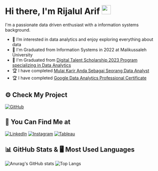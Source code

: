 <!-- ### Hi there 👋 -->
#  Hi there, I'm Rijalul Arif <img src="https://github.com/TheDudeThatCode/TheDudeThatCode/blob/master/Assets/Hi.gif" width="30px">

I'm a passionate data driven enthusiast with a information systems background.

- 👀 I’m interested in data analytics and enjoy exploring everything about data
- 🏅 I'm Graduated from Information Systems in 2022 at Malikussaleh University
- 🏅 I'm Graduated from <a href="https://drive.google.com/file/d/16WV8SZqtsJv8P4b5yPnEP0aBZX5pzmC3/view?usp=drive_link" target="blank">Digital Talent Scholarship 2023 Program specializing in Data Analytics</a>
- 🏆 I have completed <a href="https://drive.google.com/file/d/1WMI-805NIcIqf92mv3TOXX4MTdZAkPWt/view?usp=drive_link" target="blank">Mulai Karir Anda Sebagai Seorang Data Analyst</a>
- 🏆 I have completed <a href="https://www.coursera.org/account/accomplishments/professional-cert/CHA368J6L3DE" target="blank">Google Data Analytics Professional Certificate</a>

## ⚙ Check My Project
<p>
  <a href="https://github.com/rijalularif?tab=repositories" target="blank"><img alt="GitHub" src="https://img.shields.io/badge/github-%230077B5.svg?&style=for-the-badge&logo=github&logoColor=white&color=black"/></a>
</p>

## 🔦 You Can Find Me at
<p>
  <a href="https://www.linkedin.com/in/rijalularif/" target="blank"><img alt="LinkedIn" src="https://img.shields.io/badge/linkedin-%230077B5.svg?&style=for-the-badge&logo=linkedin&logoColor=white" /></a>  
  <a href="https://www.instagram.com/rijalularif/" target="blank"><img alt="Instagram" src="https://img.shields.io/badge/instagram-%23E4405F.svg?&style=for-the-badge&logo=instagram&logoColor=white" /></a>  
  <a href="https://public.tableau.com/app/profile/rijalularif" target="blank"><img alt="Tableau" src="https://img.shields.io/badge/tableau-%23E4405F.svg?&style=for-the-badge&logo=tableau&logoColor=white&color=blue" /></a>
</p>

## 📊 GitHub Stats & 🖥️ Most Used Languages
<!-- | ## :chart_with_upwards_trend: GitHub Stats | ## :computer: Most Used Languages | -->
<!-- |-------------------------------------|-----------| -->
![Anurag's GitHub stats](https://github-readme-stats.vercel.app/api?username=rijalularif&show_icons=true&theme=radical)  ![Top Langs](https://github-readme-stats.vercel.app/api/top-langs/?username=rijalularif&layout=compact&theme=radical)

<!--- ## :chart_with_upwards_trend: GitHub Stats
![Anurag's GitHub stats](https://github-readme-stats.vercel.app/api?username=rijalularif&show_icons=true&theme=radical) --->

<!--- ## :computer: Most Used Languages
![Top Langs](https://github-readme-stats.vercel.app/api/top-langs/?username=rijalularif&theme=radical) --->

<!---
rijalularif/rijalularif is a ✨ special ✨ repository because its `README.md` (this file) appears on your GitHub profile.
You can click the Preview link to take a look at your changes.
--->
<!--
**rijalularif/rijalularif** is a ✨ _special_ ✨ repository because its `README.md` (this file) appears on your GitHub profile.

Here are some ideas to get you started:

- 🔭 I’m currently working on ...
- 🌱 I’m currently learning ...
- 👯 I’m looking to collaborate on ...
- 🤔 I’m looking for help with ...
- 💬 Ask me about ...
- 📫 How to reach me: ...
- 😄 Pronouns: ...
- ⚡ Fun fact: ...
-->
